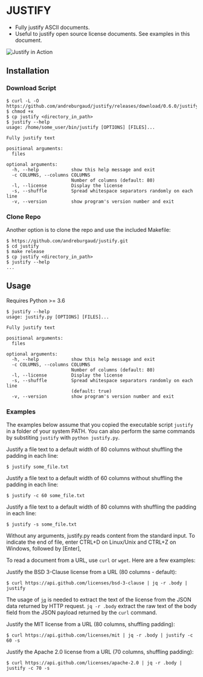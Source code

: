 # JUSTIFY

* Fully justify ASCII documents.
* Useful to justify open source license documents. See examples in this document.

![Justify in Action](https://user-images.githubusercontent.com/6396088/68637452-4b33ab80-04c4-11ea-9f85-aaa78b85d06a.gif)

## Installation

### Download Script


```
$ curl -L -O  https://github.com/andreburgaud/justify/releases/download/0.6.0/justify
$ chmod +x
$ cp justify <directory_in_path>
$ justify --help
usage: /home/some_user/bin/justify [OPTIONS] [FILES]...

Fully justify text

positional arguments:
  files

optional arguments:
  -h, --help            show this help message and exit
  -c COLUMNS, --columns COLUMNS
                        Number of columns (default: 80)
  -l, --license         Display the license
  -s, --shuffle         Spread whitespace separators randomly on each line
  -v, --version         show program's version number and exit
```

### Clone Repo

Another option is to clone the repo and use the included Makefile:

```
$ https://github.com/andreburgaud/justify.git
$ cd justify
$ make release
$ cp justify <directory_in_path>
$ justify --help
...
```

## Usage

Requires Python >= 3.6

```
$ justify --help
usage: justify.py [OPTIONS] [FILES]...

Fully justify text

positional arguments:
  files

optional arguments:
  -h, --help            show this help message and exit
  -c COLUMNS, --columns COLUMNS
                        Number of columns (default: 80)
  -l, --license         Display the license
  -s, --shuffle         Spread whitespace separators randomly on each line
                        (default: true)
  -v, --version         show program's version number and exit
```

### Examples

The examples below assume that you copied the executable script `justify` in a folder of your system PATH. You can also perform the same commands by substiting `justify` with `python justify.py`.

Justify a file text to a default width of 80 columns without shuffling the padding in each line:

```
$ justify some_file.txt
```

Justify a file text to a default width of 60 columns without shuffling the padding in each line:

```
$ justify -c 60 some_file.txt
```

Justify a file text to a default width of 80 columns with shuffling the padding in each line:

```
$ justify -s some_file.txt
```

Without any arguments, justify.py reads content from the standard input. To indicate the end of file, enter CTRL+D on Linux/Unix and CTRL+Z on Windows, followed by [Enter],

To read a document from a URL, use `curl` or `wget`. Here are a few examples:

Justify the BSD 3-Clause license from a URL (80 columns - default):

```
$ curl https://api.github.com/licenses/bsd-3-clause | jq -r .body | justify
```

The usage of [`jq`](https://stedolan.github.io/jq/) is needed to extract the text of the license from the JSON data returned by HTTP request. `jq -r .body` extract the raw text of the body field from the JSON payload returned by the `curl` command.

Justify the MIT license from a URL (80 columns, shuffling padding):

```
$ curl https://api.github.com/licenses/mit | jq -r .body | justify -c 60 -s
```

Justify the Apache 2.0 license from a URL (70 columns, shuffling padding):

```
$ curl https://api.github.com/licenses/apache-2.0 | jq -r .body | justify -c 70 -s
```
